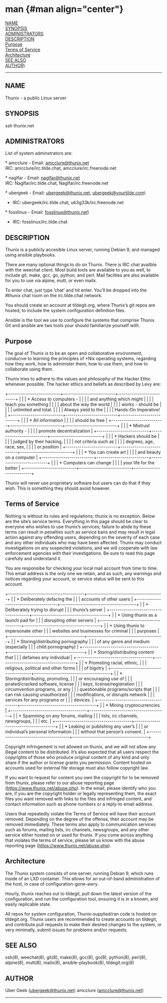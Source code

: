 man {#man align="center"}
===

[NAME](#NAME)\
[SYNOPSIS](#SYNOPSIS)\
[ADMINISTRATORS](#ADMINISTRATORS)\
[DESCRIPTION](#DESCRIPTION)\
[Purpose](#Purpose)\
[Terms of Service](#Terms%20of%20Service)\
[Architecture](#Architecture)\
[SEE ALSO](#SEE%20ALSO)\
[AUTHOR](#AUTHOR)\

------------------------------------------------------------------------

NAME []()
---------

Thunix - a public Linux server

SYNOPSIS []()
-------------

ssh thunix.net

ADMINISTRATORS []()
-------------------

List of system adminstrators are:

\* amcclure - Email: amcclure@thunix.net\
IRC: amcclure/irc.tilde.chat, amcclure/irc.freenode.net

\* naglfar - Email: naglfar@thunix.net\
IRC: Naglfar/irc.tilde.chat, Naglfar/irc.freenode.net

\* ubergeek - Email: ubergeek@thunix.net, ubergeek@yourtilde.com\
- IRC: ubergeek/irc.tilde.chat, ub3g33k/irc.freenode.net

\* fosslinux - Email: fosslinux@thunix.net\
- IRC: fosslinux/irc.tilde.chat

DESCRIPTION []()
----------------

Thunix is a publicly accesible Linux server, running Debian 9, and
managed using ansible playbooks.

There are many optional things to do on Thunix. There is IRC chat
availble with the weechat client. Most build tools are available to you
as well, to include git, make, gcc, go, python, and perl. Mail facilties
are also available for you to use via alpine, mutt, or even mailx.

To enter chat, just type ’chat’ and hit enter. You’ll be dropped into
the \#thunix chat room on the irc.tilde.chat network.

You should create an account at tildegit.org, where Thunix’s git repos
are hosted, to include the system configuration definition files.

Ansible is the tool we use to configure the systems that comprise
Thunix. Git and ansible are two tools your should familiarize yourself
with.

Purpose []()
------------

The goal of Thunix is to be an open and collaborative environment,
conducive to learning the principles of \*Nix operating systems,
regarding how they work, how to administer them, how to use them, and
how to collaborate using them.

Thunix tries to adhere to the values and philosophy of the Hacker Ethic
whenever possible. The hacker ethics and beliefs as described by Levy
are:

+--------------------------+--------------------------+--------------------------+
|                          |                          | \* Access to computers - |
|                          |                          | and anything which might |
|                          |                          | teach you something      |
|                          |                          | about the way the world  |
|                          |                          | works - should be        |
|                          |                          | unlimited and total.     |
|                          |                          | Always yield to the      |
|                          |                          | Hands-On Imperative!     |
+--------------------------+--------------------------+--------------------------+
|                          |                          | \* All information       |
|                          |                          | should be free           |
+--------------------------+--------------------------+--------------------------+
|                          |                          | \* Mistrust authority -  |
|                          |                          | promote decentralization |
+--------------------------+--------------------------+--------------------------+
|                          |                          | \* Hackers should be     |
|                          |                          | judged by their hacking, |
|                          |                          | not criteria such as     |
|                          |                          | degrees, age, race, sex, |
|                          |                          | or position              |
+--------------------------+--------------------------+--------------------------+
|                          |                          | \* You can create art    |
|                          |                          | and beauty on a computer |
+--------------------------+--------------------------+--------------------------+
|                          |                          | \* Computers can change  |
|                          |                          | your life for the better |
+--------------------------+--------------------------+--------------------------+

Thunix will never use proprietary software but users can do that if they
wish. This is something they should avoid however.

Terms of Service []()
---------------------

Nothing is without its rules and regulations; thunix is no exception.
Below are the site’s service terms. Everything in this page should be
clear to everyone who wishes to use thunix’s services; failure to abide
by these terms can result in penalties such as service bans and may
result in legal action against any offending users, depending on the
severity of each case and any other individuals who may have been
affected. Thunix may conduct investigations on any suspected violations,
and we will cooperate with law enforcement agencies with their
investigations. Be sure to read this page carefully and understand it.

You are responsibe for checking your local mail account from time to
time. This email address is the only one we retain, and as such, any
warnings and notices regarding your account, or service status will be
sent to this account.

+--------------------------------------+--------------------------------------+
|                                      | \* Deliberately defacing the         |
|                                      | accounts of other users              |
+--------------------------------------+--------------------------------------+
|                                      | \* Deliberately trying to disrupt    |
|                                      | thunix’s server                      |
+--------------------------------------+--------------------------------------+
|                                      | \* Using thunix as a launch pad for  |
|                                      | disrupting other servers             |
+--------------------------------------+--------------------------------------+
|                                      | \* Using thunix to impersonate other |
|                                      | websites and businesses for criminal |
|                                      | purposes                             |
+--------------------------------------+--------------------------------------+
|                                      | \* Storing/distributing pornography  |
|                                      | of any genre and medium (especially  |
|                                      | child pornography)                   |
+--------------------------------------+--------------------------------------+
|                                      | \* Storing/distributing content that |
|                                      | defames any individual               |
+--------------------------------------+--------------------------------------+
|                                      | \* Promoting racial, ethnic,         |
|                                      | religious, political and other forms |
|                                      | of bigotry                           |
+--------------------------------------+--------------------------------------+
|                                      | \* Storing/distributing, promoting,  |
|                                      | or encouraging use of                |
|                                      | pirated/cracked software, license    |
|                                      | keys, license/registration           |
|                                      | circumvention programs, or any       |
|                                      | questionable programs/scripts that   |
|                                      | can risk causing unauthorized        |
|                                      | modifications, or disrupts network   |
|                                      | services for any programs or         |
|                                      | devices.                             |
+--------------------------------------+--------------------------------------+
|                                      | \* Mining cryptocurrencies           |
+--------------------------------------+--------------------------------------+
|                                      | \* Spamming on any forums, mailing   |
|                                      | lists, irc channels, newsgroups,     |
|                                      | etc.                                 |
+--------------------------------------+--------------------------------------+
|                                      | \* Leaking or publishing any user’s  |
|                                      | or individual’s personal information |
|                                      | without that person’s consent.       |
+--------------------------------------+--------------------------------------+

Copyright infringement is not allowed on thunix, and we will not allow
any illegal content to be distributed. It’s also expected that all users
respect the copyrights of those who produce original content of any kind
and only share if the author or license grants you permission. Content
hosted on accounts used for external file storage must also follow
copyright law.

If you want to request for content you own the copyright for to be
removed from thunix, please refer to our abuse reporting page
(https://www.thunix.net/abuse.php). In the email, please identify who
you are, if you are the copyright holder or legally representing them,
the exact files you want removed with links to the files and infringed
content, and contact information such as phone numbers or a reply-to
email address.

Users that repeatedly violate the Terms of Service will have their
account removed. Depending on the degree of the offense, their account
may be removed immediately. These terms also apply to communication
services such as forums, mailing lists, irc channels, newsgroups, and
any other service either hosted on or used for thunix. If you come
across anything that violates the terms of service, please let us know
with the abuse reporting page (https://www.thunix.net/abuse.php).

Architecture []()
-----------------

The Thunix system consists of one server, running Debian 9, which runs
inside of an LXD container. This allows for an out-of-band
administration of the host, in case of configuration-gone-awry.

Hourly, thunix reaches out to tildegit, pull down the latest version of
the configuration, and run the configuration tool, ensuring it is in a
known, and easily replicable state.

All repos for system configuration, Thunix-supplied/ran code is hosted
on tildegit.org. Thunix users are recommended to create accounts on
tildegit, and contribute pull requests to make their desired changes to
the system, or very minimally, submit issues for problems and/or
requests.

SEE ALSO []()
-------------

ssh(8), weechat(8), git(8), make(8), gcc(8), go(8), python(8), perl(8),
alpine(8), mutt(8), mailx(8), ansible-playbook(8), tildegit.org(8)

AUTHOR []()
-----------

Uber Geek (ubergeek@thunix.net) amcclure (amcclure@thunix.net)

------------------------------------------------------------------------
